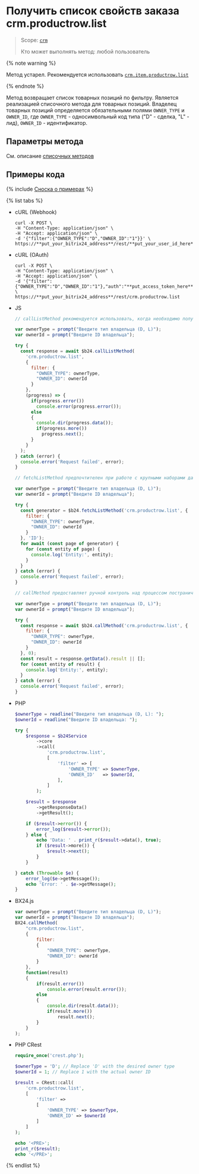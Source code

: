 # Получить список свойств заказа crm.productrow.list

> Scope: [`crm`](../../../scopes/permissions.md)
>
> Кто может выполнять метод: любой пользователь

{% note warning %}

Метод устарел. Рекомендуется использовать  [`crm.item.productrow.list`](../../universal/product-rows/crm-item-productrow-list.md)

{% endnote %}

Метод возвращает список товарных позиций по фильтру. Является реализацией списочного метода для товарных позиций. Владелец товарных позиций определяется обязательными полями `OWNER_TYPE` и `OWNER_ID`, где `OWNER_TYPE` - односимвольный код типа ("D" - сделка, "L" - лид), `OWNER_ID` - идентификатор. 

## Параметры метода

Cм. описание [списочных методов](../../../how-to-call-rest-api/list-methods-pecularities.md)

## Примеры кода

{% include [Сноска о примерах](../../../../_includes/examples.md) %}

{% list tabs %}

- cURL (Webhook)

    ```http
    curl -X POST \
    -H "Content-Type: application/json" \
    -H "Accept: application/json" \
    -d '{"filter":{"OWNER_TYPE":"D","OWNER_ID":"1"}}' \
    https://**put_your_bitrix24_address**/rest/**put_your_user_id_here**/**put_your_webhook_here**/crm.productrow.list
    ```

- cURL (OAuth)

    ```http
    curl -X POST \
    -H "Content-Type: application/json" \
    -H "Accept: application/json" \
    -d '{"filter":{"OWNER_TYPE":"D","OWNER_ID":"1"},"auth":"**put_access_token_here**"}' \
    https://**put_your_bitrix24_address**/rest/crm.productrow.list
    ```

- JS


    ```js
    // callListMethod рекомендуется использовать, когда необходимо получить весь набор списочных данных и объём записей относительно невелик (до примерно 1000 элементов). Метод загружает все данные сразу, что может привести к высокой нагрузке на память при работе с большими объемами.
    
    var ownerType = prompt("Введите тип владельца (D, L)");
    var ownerId = prompt("Введите ID владельца");
    
    try {
      const response = await $b24.callListMethod(
        'crm.productrow.list',
        {
          filter: {
            "OWNER_TYPE": ownerType,
            "OWNER_ID": ownerId
          }
        },
        (progress) => { 
          if(progress.error())
            console.error(progress.error());
          else
          {
            console.dir(progress.data());
            if(progress.more())
              progress.next();
          }
        }
      );
    } catch (error) {
      console.error('Request failed', error);
    }
    
    // fetchListMethod предпочтителен при работе с крупными наборами данных. Метод реализует итеративную выборку с использованием генератора, что позволяет обрабатывать данные по частям и эффективно использовать память.
    
    var ownerType = prompt("Введите тип владельца (D, L)");
    var ownerId = prompt("Введите ID владельца");
    
    try {
      const generator = $b24.fetchListMethod('crm.productrow.list', {
        filter: {
          "OWNER_TYPE": ownerType,
          "OWNER_ID": ownerId
        }
      }, 'ID');
      for await (const page of generator) {
        for (const entity of page) { 
          console.log('Entity:', entity);
        }
      }
    } catch (error) {
      console.error('Request failed', error);
    }
    
    // callMethod предоставляет ручной контроль над процессом постраничного получения данных через параметр start. Подходит для сценариев, где требуется точное управление пакетами запросов. Однако при больших объемах данных может быть менее эффективным по сравнению с fetchListMethod.
    
    var ownerType = prompt("Введите тип владельца (D, L)");
    var ownerId = prompt("Введите ID владельца");
    
    try {
      const response = await $b24.callMethod('crm.productrow.list', {
        filter: {
          "OWNER_TYPE": ownerType,
          "OWNER_ID": ownerId
        }
      }, 0);
      const result = response.getData().result || [];
      for (const entity of result) { 
        console.log('Entity:', entity);
      }
    } catch (error) {
      console.error('Request failed', error);
    }
    ```

- PHP


    ```php
    $ownerType = readline("Введите тип владельца (D, L): ");
    $ownerId = readline("Введите ID владельца: ");
    
    try {
        $response = $b24Service
            ->core
            ->call(
                'crm.productrow.list',
                [
                    'filter' => [
                        'OWNER_TYPE' => $ownerType,
                        'OWNER_ID'   => $ownerId,
                    ],
                ]
            );
    
        $result = $response
            ->getResponseData()
            ->getResult();
    
        if ($result->error()) {
            error_log($result->error());
        } else {
            echo 'Data: ' . print_r($result->data(), true);
            if ($result->more()) {
                $result->next();
            }
        }
    
    } catch (Throwable $e) {
        error_log($e->getMessage());
        echo 'Error: ' . $e->getMessage();
    }
    ```

- BX24.js

    ```js
    var ownerType = prompt("Введите тип владельца (D, L)");
    var ownerId = prompt("Введите ID владельца");
    BX24.callMethod(
        "crm.productrow.list",
        {
            filter:
            {
                "OWNER_TYPE": ownerType,
                "OWNER_ID": ownerId
            }
        },
        function(result)
        {
            if(result.error())
                console.error(result.error());
            else
            {
                console.dir(result.data());
                if(result.more())
                    result.next();
            }
        }
    );
    ```

- PHP CRest

    ```php
    require_once('crest.php');

    $ownerType = 'D'; // Replace 'D' with the desired owner type
    $ownerId = 1; // Replace 1 with the actual owner ID

    $result = CRest::call(
        'crm.productrow.list',
        [
            'filter' =>
            [
                'OWNER_TYPE' => $ownerType,
                'OWNER_ID' => $ownerId
            ]
        ]
    );

    echo '<PRE>';
    print_r($result);
    echo '</PRE>';
    ```

{% endlist %}